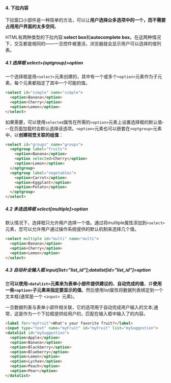 #### 4. 下拉内容

下拉窗口小部件是一种简单的方法，可以让**用户选择众多选项中的一个，而不需要占用用户界面的太多空间**。

HTML有两种类型的下拉内容:**select box**和**autocomplete box**。在这两种情况下，交互都是相同的——一旦控件被激活，浏览器就会显示用户可以选择的值列表。

##### 4.1 选择框 select>(optgroup)>option

一个选择框是用`<select>`元素创建的，其中有一个或多个`<option>`元素作为子元素，每个元素都指定了其中一个可能的值。

```html
<select id="simple" name="simple">
  <option>Banana</option>
  <option>Cherry</option>
  <option>Lemon</option>
</select>
```

如果需要，可以使用`selected`属性在所需的`<option>`元素上设置选择框的默认值---在页面加载时会默认选择该选项。`<option>`元素也可以嵌套在`<optgroup>`元素中，以**创建视觉关联的组值**：

```html
<select id="groups" name="groups">
  <optgroup label="fruits">
    <option>Banana</option>
    <option selected>Cherry</option>
    <option>Lemon</option>
  </optgroup>
  <optgroup label="vegetables">
    <option>Carrot</option>
    <option>Eggplant</option>
    <option>Potato</option>
  </optgroup>
</select>
```

##### 4.2 多选选择框 select[multiple]>option

默认情况下，选择框只允许用户选择一个值。通过将multiple属性添加到`<select>`元素，您可以允许用户通过操作系统提供的默认机制来选择几个值。

```html
<select multiple id="multi" name="multi">
  <option>Banana</option>
  <option>Cherry</option>
  <option>Lemon</option>
</select>
```



##### 4.3 自动补全输入框 input[list="list_id"];datalist[id="list_id"]>option

您**可以使用`<datalist>`元素来为表单小部件提供建议的、自动完成的值**，并**使用一些`<option>`子元素来指定要显示的值**。然后使用list属性将数据列表绑定到一个文本框(通常是一个 `<input> `元素)。

一旦数据列表与表单小部件相关联，它的选项用于自动完成用户输入的文本;通常，这是作为一个下拉框提供给用户的，匹配在输入框中输入了的内容。

```html
<label for="myFruit">What's your favorite fruit?</label>
<input type="text" name="myFruit" id="myFruit" list="mySuggestion">
<datalist id="mySuggestion">
  <option>Apple</option>
  <option>Banana</option>
  <option>Blackberry</option>
  <option>Blueberry</option>
  <option>Lemon</option>
  <option>Lychee</option>
  <option>Peach</option>
  <option>Pear</option>
</datalist>
```



